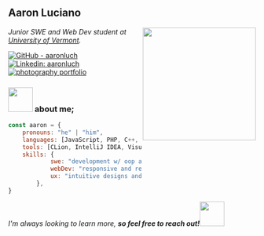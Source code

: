 <h2> Aaron Luciano </h2>
<img align='right' src="https://i.imgur.com/RXsqntc.png" width="230">
<p><em>Junior SWE and Web Dev student at <a href="https://uvm.edu">University of Vermont</a>.</em></p>

[![GitHub - aaronluch](https://img.shields.io/badge/GitHub-aaronluch-blue?style=flat-square&logo=github)](https://github.com/aaronluch)
[![Linkedin: aaronluch](https://img.shields.io/badge/-aaronluciano-blue?style=flat-square&logo=Linkedin&logoColor=white&link=https://www.linkedin.com/in/aaronluciano/)](https://www.linkedin.com/in/aaronluciano/)
[![photography portfolio](https://img.shields.io/badge/photography-portfolio-71c476?style=flat-square)](https://aaronluciano.com)

### <img src="https://media.giphy.com/media/v1.Y2lkPTc5MGI3NjExbTZ5cWJxbmtwbW04YTFzYXZmaGQ2cXd1MWtlY2JucHNheDR3OWZjNCZlcD12MV9pbnRlcm5hbF9naWZfYnlfaWQmY3Q9cw/O2le7AOSyrrY7AEHyY/giphy.gif" width="50"> about me;


```javascript
const aaron = {
    pronouns: "he" | "him",
    languages: [JavaScript, PHP, C++, Java, Python, CSS, HTML],
    tools: [CLion, IntelliJ IDEA, Visual Studio, VSCode, MySQL, Git, GitHub],
    skills: {
            swe: "development w/ oop and algorithms",
            webDev: "responsive and reactive web design",
            ux: "intuitive designs and seamless user interaction"
        },
}
```


<em>I'm always looking to learn more, <b>so feel free to reach out!</b></em><img src=https://tonymckes.vercel.app/_next/static/media/code.62844567.gif width = 50>


